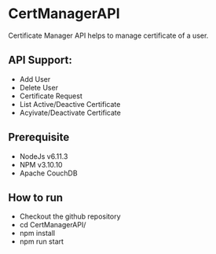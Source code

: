 # CertManagerAPI
Certificate Manager API helps to manage certificate of a user.

## API Support:
- Add User
- Delete User
- Certificate Request
- List Active/Deactive Certificate
- Acyivate/Deactivate Certificate

## Prerequisite
- NodeJs v6.11.3
- NPM v3.10.10
- Apache CouchDB

## How to run
- Checkout the github repository
- cd CertManagerAPI/
- npm install
- npm run start
